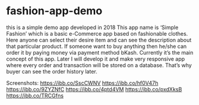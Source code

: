 # fashion-app-demo

this is a simple demo app developed in 2018
This app name is ‘Simple Fashion’ which is a basic e-Commerce app based on fashionable clothes. Here anyone can select their desire item and can see the description about that particular product. If someone want to buy anything then he/she can order it by paying money via payment method bKash. Currently it’s the main concept of this app. Later I will develop it and make very responsive app where every order and transaction will be stored on a database. That’s why buyer can see the order history later.

Screenshots: 
https://ibb.co/SscCWNV
https://ibb.co/hf0V47h
https://ibb.co/9ZYZNfC
https://ibb.co/4ptd4VM
https://ibb.co/pxdXksB
https://ibb.co/TRCGfns

